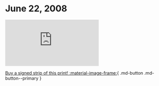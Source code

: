 # June 22, 2008

![](https://www.achewood.com/comic.php?date=06222008)

[Buy a signed strip of this print! :material-image-frame:](https://achewood-holiday-pop-up.myshopify.com/products/strip#06222008){ .md-button .md-button--primary }
